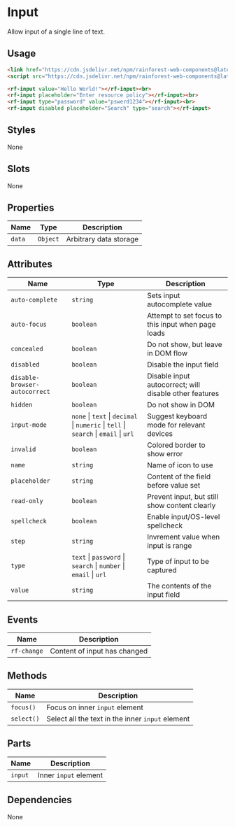 # Input

Allow input of a single line of text.

## Usage

``` html
<link href="https://cdn.jsdelivr.net/npm/rainforest-web-components@latest/rainforest.css" rel="stylesheet">
<script src="https://cdn.jsdelivr.net/npm/rainforest-web-components@latest/controls/input.js" type="module"></script>
```

``` html
<rf-input value="Hello World!"></rf-input><br>
<rf-input placeholder="Enter resource policy"></rf-input><br>
<rf-input type="password" value="pswerd1234"></rf-input><br>
<rf-input disabled placeholder="Search" type="search"></rf-input>    
```

## Styles

None

## Slots

None

## Properties

| Name | Type | Description |
| --- | --- | --- |
| `data` | `Object` | Arbitrary data storage |

## Attributes

| Name | Type | Description |
| --- | --- | --- |
| `auto-complete` | `string` | Sets input autocomplete value |
| `auto-focus` | `boolean` | Attempt to set focus to this input when page loads |      
| `concealed` | `boolean` | Do not show, but leave in DOM flow |      
| `disabled` | `boolean` | Disable the input field |
| `disable-browser-autocorrect` | `boolean` | Disable input autocorrect; will disable other features |
| `hidden` | `boolean` | Do not show in DOM |      
| `input-mode` | `none` \| `text` \| `decimal` \|   `numeric` \| `tell` \| `search` \| `email` \| `url` | Suggest keyboard mode for relevant devices |     
| `invalid` | `boolean` | Colored border to show error |      
| `name` | `string` | Name of icon to use |
| `placeholder` | `string` | Content of the field before value set |
| `read-only` | `boolean` | Prevent input, but still show content clearly |      
| `spellcheck` | `boolean` | Enable input/OS-level spellcheck |     
| `step` | `string` | Invrement value when input is range |     
| `type` | `text` \|  `password` \| `search` \| `number` \| `email` \| `url` | Type of input to be captured |      
| `value` | `string` | The contents of the input field |      

## Events

| Name | Description |
| --- | --- |
| `rf-change` | Content of input has changed |

## Methods

| Name | Description |
| --- | --- |
| `focus()` | Focus on inner `input` element |
| `select()` | Select all the text in the inner `input` element |

## Parts

| Name | Description |
| --- | --- |
| `input` | Inner `input` element |

## Dependencies

None
